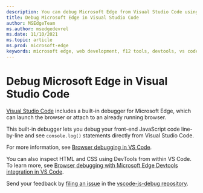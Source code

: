 ```yaml
---
description: You can debug Microsoft Edge from Visual Studio Code using the built in debugger
title: Debug Microsoft Edge in Visual Studio Code
author: MSEdgeTeam
ms.author: msedgedevrel
ms.date: 11/10/2021
ms.topic: article
ms.prod: microsoft-edge
keywords: microsoft edge, web development, f12 tools, devtools, vs code, visual studio code, debugger
---
```

# Debug Microsoft Edge in Visual Studio Code

[Visual Studio Code](https://code.visualstudio.com) includes a built-in debugger for Microsoft Edge, which can launch the browser or attach to an already running browser.

This built-in debugger lets you debug your front-end JavaScript code line-by-line and see `console.log()` statements directly from Visual Studio Code.



For more information, see [Browser debugging in VS Code](https://code.visualstudio.com/docs/nodejs/browser-debugging).

You can also inspect HTML and CSS using DevTools from within VS Code. To learn more, see [Browser debugging with Microsoft Edge Devtools integration in VS Code](/microsoft-edge/visual-studio-code/microsoft-edge-devtools-extension#browser-debugging-with-microsoft-edge-devtools-integration-in-visual-studio-code).

Send your feedback by [filing an issue](https://github.com/microsoft/vscode-js-debug/issues/new) in the [vscode-js-debug repository](https://github.com/microsoft/vscode-js-debug).
